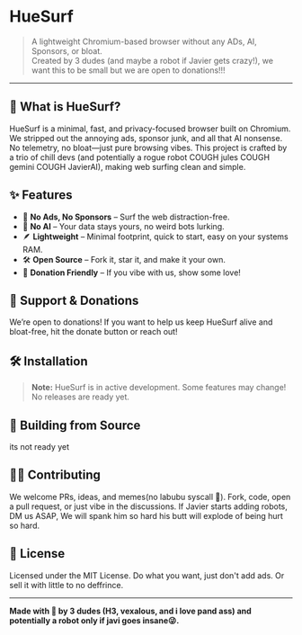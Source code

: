 # HueSurf

> A lightweight Chromium-based browser without any ADs, AI, Sponsors, or bloat.  
> Created by 3 dudes (and maybe a robot if Javier gets crazy!), we want this to be small but we are open to donations!!!

---

## 🚀 What is HueSurf?

HueSurf is a minimal, fast, and privacy-focused browser built on Chromium. We stripped out the annoying ads, sponsor junk, and all that AI nonsense. No telemetry, no bloat—just pure browsing vibes. This project is crafted by a trio of chill devs (and potentially a rogue robot COUGH jules COUGH gemini COUGH JavierAI), making web surfing clean and simple.

## ✨ Features

- 🧹 **No Ads, No Sponsors** – Surf the web distraction-free.
- 🤖 **No AI** – Your data stays yours, no weird bots lurking.
- 🪶 **Lightweight** – Minimal footprint, quick to start, easy on your systems RAM.
- 🛠️ **Open Source** – Fork it, star it, and make it your own.
- 💸 **Donation Friendly** – If you vibe with us, show some love!

## 🤝 Support & Donations

We’re open to donations! If you want to help us keep HueSurf alive and bloat-free, hit the donate button or reach out!

## 🛠️ Installation

> **Note:** HueSurf is in active development. Some features may change!
No releases are ready yet.

## 💾 Building from Source

its not ready yet

## 🧑‍💻 Contributing

We welcome PRs, ideas, and memes(no labubu syscall 🥲). Fork, code, open a pull request, or just vibe in the discussions. If Javier starts adding robots, DM us ASAP, We will spank him so hard his butt will explode of being hurt so hard.

## 📜 License

Licensed under the MIT License. Do what you want, just don't add ads. Or sell it with little to no deffrince.

---

**Made with 💚 by 3 dudes (H3, vexalous, and i love pand ass) and potentially a robot only if javi goes insane😜.**
